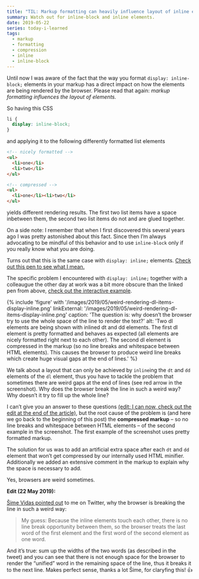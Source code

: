 ```yaml
---
title: "TIL: Markup formatting can heavily influence layout of inline elements"
summary: Watch out for inline-block and inline elements.
date: 2019-05-22
series: today-i-learned
tags:
  - markup
  - formatting
  - compression
  - inline
  - inline-block
---
```

Until now I was aware of the fact that the way you format `display: inline-block;` elements in your markup has a direct impact on how the elements are being rendered by the browser. Please read that again: *markup formatting influences the layout of elements.*

So having this CSS

```css
li {
  display: inline-block;
}
```

and applying it to the following differently formatted list elements

```html
<!-- nicely formatted -->
<ul>
  <li>one</li>
  <li>two</li>
</ul>

<!-- compressed -->
<ul>
  <li>one</li><li>two</li>
</ul>
```

yields different rendering results. The first two list items have a space inbetween them, the second two list items do not and are glued together.

On a side note: I remember that when I first discovered this several years ago I was pretty astonished about this fact. Since then I’m always advocating to be mindful of this behavior and to use `inline-block` only if you really know what you are doing.

Turns out that this is the same case with `display: inline;` elements. [Check out this pen to see what I mean.](https://codepen.io/isellsoap/pen/YbEMoj)

The specific problem I encountered with `display: inline;` together with a colleaugue the other day at work was a bit more obscure than the linked pen from above, [check out the interactive example](https://codepen.io/isellsoap/pen/wbPbxG).

{% include 'figure' with '/images/2019/05/weird-rendering-dl-items-display-inline.png'
  linkExternal: '/images/2019/05/weird-rendering-dl-items-display-inline.png'
  caption: 'The question is: why doesn’t the browser try to use the whole space of the line to render the text?'
  alt: 'Two dl elements are being shown with inlined dt and dd elements. The first dl element is pretty formatted and behaves as expected (all elements are nicely formatted right next to each other). The second dl element is compressed in the markup (so no line breaks and whitespace between HTML elements). This causes the browser to produce weird line breaks which create huge visual gaps at the end of lines.'
%}

We talk about a layout that can only be achieved by `inline`ing the `dt` and `dd` elements of the `dl` element, thus you have to tackle the problem that sometimes there are weird gaps at the end of lines (see red arrow in the screenshot). Why does the browser break the line in such a weird way? Why doesn’t it try to fill up the whole line?

I can’t give you an answer to these questions <ins>(edit: I can now, check out the edit at the end of the article)</ins>, but the root cause of the problem is (and here we go back to the beginning of this post) the **compressed markup** – so no line breaks and whitespace between HTML elements – of the second example in the screenshot. The first example of the screenshot uses pretty formatted markup.

The solution for us was to add an artificial extra space after each `dt` and `dd` element that won’t get compressed by our internally used HTML minifier. Additionally we added an extensive comment in the markup to explain why the space is necessary to add.

Yes, browsers are weird sometimes.

**Edit (22 May 2019):**

[Šime Vidas pointed out](https://twitter.com/simevidas/status/1131186446767992832?s=20) to me on Twitter, why the browser is breaking the line in such a weird way:

> My guess: Because the inline elements touch each other, there is no line break opportunity between them, so the browser treats the last word of the first element and the first word of the second element as one word.

And it’s true: sum up the widths of the two words (as described in the tweet) and you can see that there is not enough space for the browser to render the “unified” word in the remaining space of the line, thus it breaks it to the next line. Makes perfect sense, thanks a lot Šime, for claryfing this! 👍
